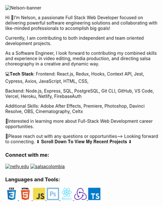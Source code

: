 

<img src="https://i.ibb.co/34cC7nr/Nelson-banner.png" alt="Nelson-banner" border="0" ></a>


Hi 👋I’m Nelson, a passionate Full Stack Web Developer focused on delivering powerful software engineering solutions and collaborating with like-minded professionals to accomplish big goals!

Currently, I am contributing to both independent and team oriented development projects.


As a Software Engineer, I look forward to contributing my combined skills and experience in video editing, media production, and directing salsa choreography in a creative and dynamic way. 

💻𝐓𝐞𝐜𝐡 𝐒𝐭𝐚𝐜𝐤:
Frontend: React.js, Redux, Hooks, Context API, Jest, Cypress, Axios, JavaScript, HTML, CSS,

Backend: Node.js, Express, SQL, PostgreSQL,  Git CLI, GitHub, VS Code, Vercel, Heroku, Netlify, FirebaseAuth

Additional Skills: Adobe After Effects, Premiere, Photoshop, Davinci Resolve, OBS, Cinematography, Celtx

📲Interested in learning more about Full-Stack Web Development career opportunities.

💬Please reach out with any questions or opportunities—> Looking forward to connecting.
⬇ 𝐒𝐜𝐫𝐨𝐥𝐥 𝐃𝐨𝐰𝐧 𝐓𝐨 𝐕𝐢𝐞𝐰 𝐌𝐲 𝐑𝐞𝐜𝐞𝐧𝐭 𝐏𝐫𝐨𝐣𝐞𝐜𝐭𝐬 ⬇


<h3 align="left">Connect with me:</h3>
<p align="left">
<a href="https://linkedin.com/in/nellyedu" target="blank"><img align="center" src="https://raw.githubusercontent.com/rahuldkjain/github-profile-readme-generator/master/src/images/icons/Social/linked-in-alt.svg" alt="nelly.edu" height="30" width="40" /></a>
<a href="https://instagram.com/salsacolombia" target="blank"><img align="center" src="https://raw.githubusercontent.com/rahuldkjain/github-profile-readme-generator/master/src/images/icons/Social/instagram.svg" alt="salsacolombia" height="30" width="40" /></a>
</p>

<h3 align="left">Languages and Tools:</h3>
<p align="left"> <a href="https://www.w3schools.com/css/" target="_blank" rel="noreferrer"> <img src="https://raw.githubusercontent.com/devicons/devicon/master/icons/css3/css3-original-wordmark.svg" alt="css3" width="40" height="40"/> </a> <a href="https://www.w3.org/html/" target="_blank" rel="noreferrer"> <img src="https://raw.githubusercontent.com/devicons/devicon/master/icons/html5/html5-original-wordmark.svg" alt="html5" width="40" height="40"/> </a> <a href="https://developer.mozilla.org/en-US/docs/Web/JavaScript" target="_blank" rel="noreferrer"> <img src="https://raw.githubusercontent.com/devicons/devicon/master/icons/javascript/javascript-original.svg" alt="javascript" width="40" height="40"/> </a> <a href="https://www.photoshop.com/en" target="_blank" rel="noreferrer"> <img src="https://raw.githubusercontent.com/devicons/devicon/master/icons/photoshop/photoshop-line.svg" alt="photoshop" width="40" height="40"/> </a> <a href="https://reactjs.org/" target="_blank" rel="noreferrer"> <img src="https://raw.githubusercontent.com/devicons/devicon/master/icons/react/react-original-wordmark.svg" alt="react" width="40" height="40"/> </a> <a href="https://redux.js.org" target="_blank" rel="noreferrer"> <img src="https://raw.githubusercontent.com/devicons/devicon/master/icons/redux/redux-original.svg" alt="redux" width="40" height="40"/> </a> <a href="https://www.typescriptlang.org/" target="_blank" rel="noreferrer"> <img src="https://raw.githubusercontent.com/devicons/devicon/master/icons/typescript/typescript-original.svg" alt="typescript" width="40" height="40"/> </a> </p>
